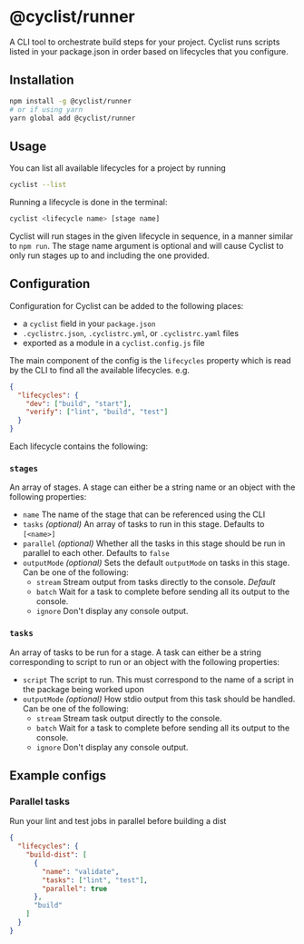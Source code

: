 # @cyclist/runner

A CLI tool to orchestrate build steps for your project. Cyclist runs scripts listed in your package.json
in order based on lifecycles that you configure.

## Installation

```bash
npm install -g @cyclist/runner
# or if using yarn
yarn global add @cyclist/runner
```

## Usage

You can list all available lifecycles for a project by running

```bash
cyclist --list
```

Running a lifecycle is done in the terminal:

```bash
cyclist <lifecycle name> [stage name]
```

Cyclist will run stages in the given lifecycle in sequence, in a manner similar to `npm run`. The stage name argument
is optional and will cause Cyclist to only run stages up to and including the one provided.

## Configuration

Configuration for Cyclist can be added to the following places:

- a `cyclist` field in your `package.json`
- `.cyclistrc.json`, `.cyclistrc.yml`, or `.cyclistrc.yaml` files
- exported as a module in a `cyclist.config.js` file

The main component of the config is the `lifecycles` property which is read by the CLI
to find all the available lifecycles. e.g.

```json
{
  "lifecycles": {
    "dev": ["build", "start"],
    "verify": ["lint", "build", "test"]
  }
}
```

Each lifecycle contains the following:

### `stages`

An array of stages. A stage can either be a string name or an object with the following properties:

- `name` The name of the stage that can be referenced using the CLI
- `tasks` _(optional)_ An array of tasks to run in this stage. Defaults to `[<name>]`
- `parallel` _(optional)_ Whether all the tasks in this stage should be run in parallel to each other. Defaults to `false`
- `outputMode` _(optional)_ Sets the default `outputMode` on tasks in this stage. Can be one of the following:
  - `stream` Stream output from tasks directly to the console. _Default_
  - `batch` Wait for a task to complete before sending all its output to the console.
  - `ignore` Don't display any console output.

### `tasks`

An array of tasks to be run for a stage. A task can either be a string corresponding to script to run or an object with the following properties:

- `script` The script to run. This must correspond to the name of a script in the package being worked upon
- `outputMode` _(optional)_ How stdio output from this task should be handled. Can be one of the following:
  - `stream` Stream task output directly to the console.
  - `batch` Wait for a task to complete before sending all its output to the console.
  - `ignore` Don't display any console output.

## Example configs

### Parallel tasks

Run your lint and test jobs in parallel before building a dist

```json
{
  "lifecycles": {
    "build-dist": [
      {
        "name": "validate",
        "tasks": ["lint", "test"],
        "parallel": true
      },
      "build"
    ]
  }
}
```

